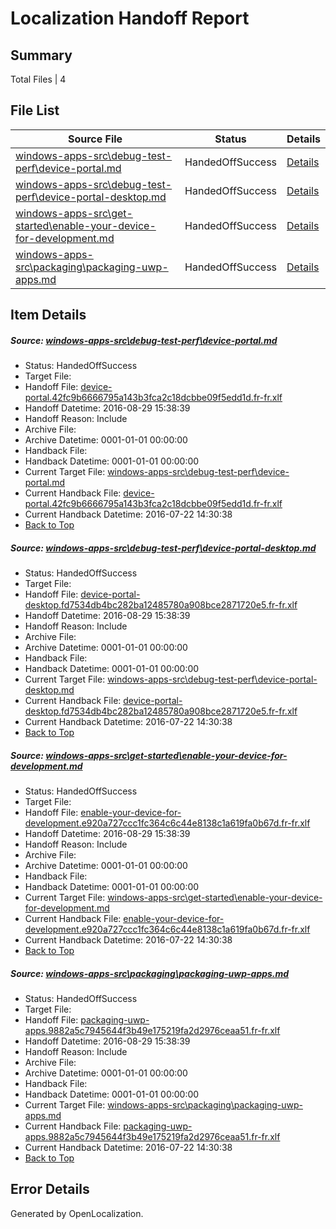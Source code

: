 # <a name='report-top'></a> Localization Handoff Report

## Summary
 Total Files | 4

## File List
 Source File | Status | Details 
 ----------- | ------ | ------- 
 [windows-apps-src\debug-test-perf\device-portal.md](https://github.com/Microsoft/windows-apps/blob/7f6aba331ba27d2c0c2ca7925c452da58e155cb8/windows-apps-src/debug-test-perf/device-portal.md) | HandedOffSuccess | [Details](#b316eab1f269dadbe65b7e93b5a33a8e4c4924d73231)
 [windows-apps-src\debug-test-perf\device-portal-desktop.md](https://github.com/Microsoft/windows-apps/blob/b5d259172a7e3975d48a5ba669cfbe345869aebf/windows-apps-src/debug-test-perf/device-portal-desktop.md) | HandedOffSuccess | [Details](#3436a95124071045c8ec89ed8ddf644ccc80c29f3227)
 [windows-apps-src\get-started\enable-your-device-for-development.md](https://github.com/Microsoft/windows-apps/blob/6e8849b2ed067206ab14c4339f74c5219dcca16b/windows-apps-src/get-started/enable-your-device-for-development.md) | HandedOffSuccess | [Details](#66413b43e5b9fd285324fd139fe14527dbee940a3550)
 [windows-apps-src\packaging\packaging-uwp-apps.md](https://github.com/Microsoft/windows-apps/blob/68081887e16801cd28726a2a33fb7993edf71e89/windows-apps-src/packaging/packaging-uwp-apps.md) | HandedOffSuccess | [Details](#e274557883071c65313893ce725cc2307856174b4842)

## Item Details
##### <a name='b316eab1f269dadbe65b7e93b5a33a8e4c4924d73231'></a> Source: [windows-apps-src\debug-test-perf\device-portal.md](https://github.com/Microsoft/windows-apps/blob/7f6aba331ba27d2c0c2ca7925c452da58e155cb8/windows-apps-src/debug-test-perf/device-portal.md)
* Status: HandedOffSuccess
* Target File: 
* Handoff File: [device-portal.42fc9b6666795a143b3fca2c18dcbbe09f5edd1d.fr-fr.xlf](https://github.com/Microsoft/WDG.handoff/blob/aa3ca8d293a3ba84c64032aaf3a3e8e7b9c0115e/ol-handoff/Microsoft/windows-apps.fr-fr/master/device-portal.42fc9b6666795a143b3fca2c18dcbbe09f5edd1d.fr-fr.xlf)
* Handoff Datetime: 2016-08-29 15:38:39
* Handoff Reason: Include
* Archive File: 
* Archive Datetime: 0001-01-01 00:00:00
* Handback File: 
* Handback Datetime: 0001-01-01 00:00:00
* Current Target File: [windows-apps-src\debug-test-perf\device-portal.md](https://github.com/Microsoft/windows-apps.fr-fr/blob/402eb0dc49711783fdbd768a93aa5456388b34d9/windows-apps-src/debug-test-perf/device-portal.md)
* Current Handback File: [device-portal.42fc9b6666795a143b3fca2c18dcbbe09f5edd1d.fr-fr.xlf](https://github.com/Microsoft/WDG.handback/blob/e8019a4155f189676550d9d336a37921a9040b0d/ol-handback/Microsoft/windows-apps.fr-fr/master/device-portal.42fc9b6666795a143b3fca2c18dcbbe09f5edd1d.fr-fr.xlf)
* Current Handback Datetime: 2016-07-22 14:30:38
* [Back to Top](#report-top)

##### <a name='3436a95124071045c8ec89ed8ddf644ccc80c29f3227'></a> Source: [windows-apps-src\debug-test-perf\device-portal-desktop.md](https://github.com/Microsoft/windows-apps/blob/b5d259172a7e3975d48a5ba669cfbe345869aebf/windows-apps-src/debug-test-perf/device-portal-desktop.md)
* Status: HandedOffSuccess
* Target File: 
* Handoff File: [device-portal-desktop.fd7534db4bc282ba12485780a908bce2871720e5.fr-fr.xlf](https://github.com/Microsoft/WDG.handoff/blob/aa3ca8d293a3ba84c64032aaf3a3e8e7b9c0115e/ol-handoff/Microsoft/windows-apps.fr-fr/master/device-portal-desktop.fd7534db4bc282ba12485780a908bce2871720e5.fr-fr.xlf)
* Handoff Datetime: 2016-08-29 15:38:39
* Handoff Reason: Include
* Archive File: 
* Archive Datetime: 0001-01-01 00:00:00
* Handback File: 
* Handback Datetime: 0001-01-01 00:00:00
* Current Target File: [windows-apps-src\debug-test-perf\device-portal-desktop.md](https://github.com/Microsoft/windows-apps.fr-fr/blob/402eb0dc49711783fdbd768a93aa5456388b34d9/windows-apps-src/debug-test-perf/device-portal-desktop.md)
* Current Handback File: [device-portal-desktop.fd7534db4bc282ba12485780a908bce2871720e5.fr-fr.xlf](https://github.com/Microsoft/WDG.handback/blob/e8019a4155f189676550d9d336a37921a9040b0d/ol-handback/Microsoft/windows-apps.fr-fr/master/device-portal-desktop.fd7534db4bc282ba12485780a908bce2871720e5.fr-fr.xlf)
* Current Handback Datetime: 2016-07-22 14:30:38
* [Back to Top](#report-top)

##### <a name='66413b43e5b9fd285324fd139fe14527dbee940a3550'></a> Source: [windows-apps-src\get-started\enable-your-device-for-development.md](https://github.com/Microsoft/windows-apps/blob/6e8849b2ed067206ab14c4339f74c5219dcca16b/windows-apps-src/get-started/enable-your-device-for-development.md)
* Status: HandedOffSuccess
* Target File: 
* Handoff File: [enable-your-device-for-development.e920a727ccc1fc364c6c44e8138c1a619fa0b67d.fr-fr.xlf](https://github.com/Microsoft/WDG.handoff/blob/aa3ca8d293a3ba84c64032aaf3a3e8e7b9c0115e/ol-handoff/Microsoft/windows-apps.fr-fr/master/enable-your-device-for-development.e920a727ccc1fc364c6c44e8138c1a619fa0b67d.fr-fr.xlf)
* Handoff Datetime: 2016-08-29 15:38:39
* Handoff Reason: Include
* Archive File: 
* Archive Datetime: 0001-01-01 00:00:00
* Handback File: 
* Handback Datetime: 0001-01-01 00:00:00
* Current Target File: [windows-apps-src\get-started\enable-your-device-for-development.md](https://github.com/Microsoft/windows-apps.fr-fr/blob/402eb0dc49711783fdbd768a93aa5456388b34d9/windows-apps-src/get-started/enable-your-device-for-development.md)
* Current Handback File: [enable-your-device-for-development.e920a727ccc1fc364c6c44e8138c1a619fa0b67d.fr-fr.xlf](https://github.com/Microsoft/WDG.handback/blob/e8019a4155f189676550d9d336a37921a9040b0d/ol-handback/Microsoft/windows-apps.fr-fr/master/enable-your-device-for-development.e920a727ccc1fc364c6c44e8138c1a619fa0b67d.fr-fr.xlf)
* Current Handback Datetime: 2016-07-22 14:30:38
* [Back to Top](#report-top)

##### <a name='e274557883071c65313893ce725cc2307856174b4842'></a> Source: [windows-apps-src\packaging\packaging-uwp-apps.md](https://github.com/Microsoft/windows-apps/blob/68081887e16801cd28726a2a33fb7993edf71e89/windows-apps-src/packaging/packaging-uwp-apps.md)
* Status: HandedOffSuccess
* Target File: 
* Handoff File: [packaging-uwp-apps.9882a5c7945644f3b49e175219fa2d2976ceaa51.fr-fr.xlf](https://github.com/Microsoft/WDG.handoff/blob/aa3ca8d293a3ba84c64032aaf3a3e8e7b9c0115e/ol-handoff/Microsoft/windows-apps.fr-fr/master/packaging-uwp-apps.9882a5c7945644f3b49e175219fa2d2976ceaa51.fr-fr.xlf)
* Handoff Datetime: 2016-08-29 15:38:39
* Handoff Reason: Include
* Archive File: 
* Archive Datetime: 0001-01-01 00:00:00
* Handback File: 
* Handback Datetime: 0001-01-01 00:00:00
* Current Target File: [windows-apps-src\packaging\packaging-uwp-apps.md](https://github.com/Microsoft/windows-apps.fr-fr/blob/402eb0dc49711783fdbd768a93aa5456388b34d9/windows-apps-src/packaging/packaging-uwp-apps.md)
* Current Handback File: [packaging-uwp-apps.9882a5c7945644f3b49e175219fa2d2976ceaa51.fr-fr.xlf](https://github.com/Microsoft/WDG.handback/blob/e8019a4155f189676550d9d336a37921a9040b0d/ol-handback/Microsoft/windows-apps.fr-fr/master/packaging-uwp-apps.9882a5c7945644f3b49e175219fa2d2976ceaa51.fr-fr.xlf)
* Current Handback Datetime: 2016-07-22 14:30:38
* [Back to Top](#report-top)


## Error Details

Generated by OpenLocalization.
